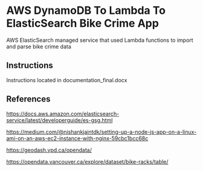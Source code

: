 # AWS DynamoDB To Lambda To ElasticSearch Bike Crime App

AWS ElasticSearch managed service that used Lambda functions to import and parse bike crime data

## Instructions

Instructions located in documentation_final.docx

## References

https://docs.aws.amazon.com/elasticsearch-service/latest/developerguide/es-gsg.html

https://medium.com/@nishankjaintdk/setting-up-a-node-js-app-on-a-linux-ami-on-an-aws-ec2-instance-with-nginx-59cbc1bcc68c

https://geodash.vpd.ca/opendata/

https://opendata.vancouver.ca/explore/dataset/bike-racks/table/

